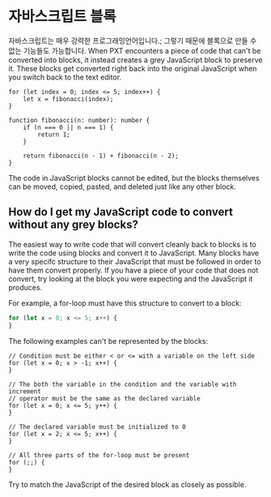 # 자바스크립트 블록

자바스크립트는 매우 강력한 프로그래밍언어입니다.; 그렇기 때문에 블록으로 만들 수 없는 기능들도 가능합니다. When PXT encounters a piece of code that can't be converted into blocks, it instead creates a grey JavaScript block to preserve it. These blocks get converted right back into the original JavaScript when you switch back to the text editor.

```block
for (let index = 0; index <= 5; index++) {
    let x = fibonacci(index);
}

function fibonacci(n: number): number {
    if (n === 0 || n === 1) {
        return 1;
    }

    return fibonacci(n - 1) + fibonacci(n - 2);
}
```

The code in JavaScript blocks cannot be edited, but the blocks themselves can be moved, copied, pasted, and deleted just like any other block.

## How do I get my JavaScript code to convert without any grey blocks?

The easiest way to write code that will convert cleanly back to blocks is to write the code using blocks and convert it to JavaScript. Many blocks have a very specifc structure to their JavaScript that must be followed in order to have them convert properly. If you have a piece of your code that does not convert, try looking at the block you were expecting and the JavaScript it produces.

For example, a for-loop must have this structure to convert to a block:

```typescript
for (let x = 0; x <= 5; x++) {
}
```

The following examples can't be represented by the blocks:

```typescript-ignore
// Condition must be either < or <= with a variable on the left side
for (let x = 0; x > -1; x++) {
}

// The both the variable in the condition and the variable with increment
// operator must be the same as the declared variable
for (let x = 0; x <= 5; y++) {
}

// The declared variable must be initialized to 0
for (let x = 2; x <= 5; x++) {
}

// All three parts of the for-loop must be present
for (;;) {
}
```

Try to match the JavaScript of the desired block as closely as possible.